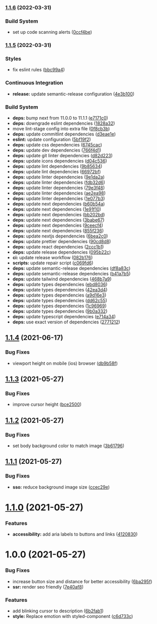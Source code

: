 ### [1.1.6](https://github.com/simongolms/gol.ms/compare/v1.1.5...v1.1.6) (2022-03-31)


### Build System

* set up code scanning alerts ([0ccf4be](https://github.com/simongolms/gol.ms/commit/0ccf4be5c435b68ac5829285242e5e86f79d1105))

### [1.1.5](https://github.com/simongolms/gol.ms/compare/v1.1.4...v1.1.5) (2022-03-31)


### Styles

* fix eslint rules ([bbc99a4](https://github.com/simongolms/gol.ms/commit/bbc99a48d40185d377e35ca3e6df9c120b2a0a0b))


### Continuous Integration

* **release:** update semantic-release configuration ([4e3b100](https://github.com/simongolms/gol.ms/commit/4e3b10075c637b7a08fe5bf5d62e82607c9b55a3))


### Build System

* **deps:** bump next from 11.0.0 to 11.1.1 ([e7171c0](https://github.com/simongolms/gol.ms/commit/e7171c01db10637ae356d1c29ea1634ee2a9cd7a))
* **deps:** downgrade eslint dependencies ([1828a32](https://github.com/simongolms/gol.ms/commit/1828a329cb5b7b05487d11117a01b06f29d2982f))
* move lint-stage config into extra file ([0f8cb3b](https://github.com/simongolms/gol.ms/commit/0f8cb3bfa56f15ea4e2e8e1ff35b1b1621c4607d))
* **deps:** update commitlint dependencies ([d3eae1e](https://github.com/simongolms/gol.ms/commit/d3eae1e829faf0d81405ffdfac454f72354226d6))
* **eslint:** update configuration ([5bf19f2](https://github.com/simongolms/gol.ms/commit/5bf19f2b1e9efa429f6a60654f6646c1fb6084ab))
* **deps:** update css dependencies ([6745cac](https://github.com/simongolms/gol.ms/commit/6745cacbfa2b62ca73ac45975ff55583e452b8c4))
* **deps:** update dev dependencies ([766f4d1](https://github.com/simongolms/gol.ms/commit/766f4d1ddad4cd414b4103c360a598894e9075dd))
* **deps:** update git linter dependencies ([d82d223](https://github.com/simongolms/gol.ms/commit/d82d223ae7633c369aa515acbdf112c0a6c68bca))
* **deps:** update icons dependencies ([d04c536](https://github.com/simongolms/gol.ms/commit/d04c536a9b8ccf5f832ae5bd730e80115b7d7295))
* **deps:** update lint dependencies ([9b85634](https://github.com/simongolms/gol.ms/commit/9b85634961cb97f1910713b90cbeee824ea2dde9))
* **deps:** update lint dependencies ([66972bf](https://github.com/simongolms/gol.ms/commit/66972bf94984ac4f7a6745050b6be57ddf7a8ca2))
* **deps:** update linter dependencies ([9e1da2a](https://github.com/simongolms/gol.ms/commit/9e1da2abac3cd8026f29cd3d9b2d0ece51407062))
* **deps:** update linter dependencies ([fdb32d6](https://github.com/simongolms/gol.ms/commit/fdb32d66f498049e4ce22720a4f37b4afd916f32))
* **deps:** update linter dependencies ([79e3f48](https://github.com/simongolms/gol.ms/commit/79e3f480113402ca5a2cfb24d13edc1d18ba0ec7))
* **deps:** update linter dependencies ([ae2ea98](https://github.com/simongolms/gol.ms/commit/ae2ea981c8262c667eca00e2fcae4a3c9b6f3304))
* **deps:** update linter dependencies ([1e077b3](https://github.com/simongolms/gol.ms/commit/1e077b358ad3939670f6ae19328941229bca8505))
* **deps:** update next dependencies ([b60b54a](https://github.com/simongolms/gol.ms/commit/b60b54ad4b8bf8892625a6011d903cf720e96730))
* **deps:** update next dependencies ([1e91f10](https://github.com/simongolms/gol.ms/commit/1e91f10182fb8941f792b31ff5ba8aa3465d4796))
* **deps:** update next dependencies ([bb202bd](https://github.com/simongolms/gol.ms/commit/bb202bdae2ef5961bca84cf69387566e02226c14))
* **deps:** update next dependencies ([3babe67](https://github.com/simongolms/gol.ms/commit/3babe67dad7b1260f629e5dd5a910f3c1224478f))
* **deps:** update next dependencies ([9ceecf4](https://github.com/simongolms/gol.ms/commit/9ceecf43669e2806b0b5ebfeb8e73d9a28ff3208))
* **deps:** update next dependencies ([855f236](https://github.com/simongolms/gol.ms/commit/855f236cc11e37cb2740e166f8d46da4945fb235))
* **deps:** update nextjs dependencies ([6bea2c0](https://github.com/simongolms/gol.ms/commit/6bea2c0dc9147d90b34b8558dfa8aa2f7597696f))
* **deps:** update prettier dependencies ([90cd8d8](https://github.com/simongolms/gol.ms/commit/90cd8d8622675b646ef5d70b338f991b714eb9cc))
* **deps:** update react dependencies ([2ccc1b1](https://github.com/simongolms/gol.ms/commit/2ccc1b1620661f825a122c74e5e99ea4153babcf))
* **deps:** update release dependencies ([095b22c](https://github.com/simongolms/gol.ms/commit/095b22cdb746e57de66d649f0fe098fd41f704ac))
* **ci:** update release workflow ([082b176](https://github.com/simongolms/gol.ms/commit/082b1764041ab8078e2da678e29417479312f2c1))
* **scripts:** update repair script ([c069fd6](https://github.com/simongolms/gol.ms/commit/c069fd6fb800fb00b6141359925c3d9254d0b947))
* **deps:** update semantic-release dependencies ([df8a83c](https://github.com/simongolms/gol.ms/commit/df8a83c45b58b295b5b596101dbce061b7c18206))
* **deps:** update semantic-release dependencies ([b41a7b5](https://github.com/simongolms/gol.ms/commit/b41a7b53f1e9bc58a1dd9ddf319f5e63b7f4e0be))
* **deps:** update tailwind dependencies ([468b7a9](https://github.com/simongolms/gol.ms/commit/468b7a9a67e2a191d56dc51af321b6eaaeae3c5e))
* **deps:** update types dependencies ([ebd8036](https://github.com/simongolms/gol.ms/commit/ebd8036cda07ff04ba9546d73a12e0920ff31693))
* **deps:** update types dependencies ([42ea3d4](https://github.com/simongolms/gol.ms/commit/42ea3d4f6eeef170bdd01d3656e60b4fd256e5d3))
* **deps:** update types dependencies ([a9d16e3](https://github.com/simongolms/gol.ms/commit/a9d16e3567a6f02f80f4547e5fdea48002c74c7b))
* **deps:** update types dependencies ([dd62c55](https://github.com/simongolms/gol.ms/commit/dd62c55e84be23b123a658086dfbe2c9e419a481))
* **deps:** update types dependencies ([1c96969](https://github.com/simongolms/gol.ms/commit/1c9696967603e8112c775c3222a2ca3d10e01654))
* **deps:** update types dependencies ([9b0a332](https://github.com/simongolms/gol.ms/commit/9b0a332412a3aced693cb63f69c62e9a6b916224))
* **deps:** update typescript dependencies ([e714a34](https://github.com/simongolms/gol.ms/commit/e714a3405135420c085b992efa5c8967560ac058))
* **deps:** use exact version of dependencies ([2771212](https://github.com/simongolms/gol.ms/commit/2771212d31c040c94c6beefc2464892178eeb927))

## [1.1.4](https://github.com/simongolms/gol.ms/compare/v1.1.3...v1.1.4) (2021-06-17)


### Bug Fixes

* viewport height on mobile (ios) browser ([db9b58f](https://github.com/simongolms/gol.ms/commit/db9b58f1832569bda854cf700816def6253d4934))

## [1.1.3](https://github.com/simongolms/gol.ms/compare/v1.1.2...v1.1.3) (2021-05-27)


### Bug Fixes

* improve cursor height ([bce2500](https://github.com/simongolms/gol.ms/commit/bce250086ef2b2f6a6c7f2043f1954756184b644))

## [1.1.2](https://github.com/simongolms/gol.ms/compare/v1.1.1...v1.1.2) (2021-05-27)


### Bug Fixes

* set body background color to match image ([3b61796](https://github.com/simongolms/gol.ms/commit/3b61796ed8daf7a28eb8a5908acc8e594cd69d5d))

## [1.1.1](https://github.com/simongolms/gol.ms/compare/v1.1.0...v1.1.1) (2021-05-27)


### Bug Fixes

* **sso:** reduce background image size ([ccec29e](https://github.com/simongolms/gol.ms/commit/ccec29e164f2b7da15fd15f05f03cac6df4273e2))

# [1.1.0](https://github.com/simongolms/gol.ms/compare/v1.0.0...v1.1.0) (2021-05-27)


### Features

* **accessibility:** add aria labels to buttons and links ([4120830](https://github.com/simongolms/gol.ms/commit/41208304d390d764612949bbf259acf975a4306c))

# 1.0.0 (2021-05-27)


### Bug Fixes

* increase button size and distance for better accessibility ([6ba295f](https://github.com/simongolms/gol.ms/commit/6ba295f6a2ddff66bdff12e918840e09dcdf7b0a))
* **ssr:** render seo friendly ([7e40af8](https://github.com/simongolms/gol.ms/commit/7e40af835ca45619abf1a21a4851c4a214e8bee1))


### Features

* add blinking cursor to description ([6b2fab1](https://github.com/simongolms/gol.ms/commit/6b2fab17f8dbfad032aaae51f027502d5daec2a1))
* **style:** Replace emotion with styled-component ([c6d733c](https://github.com/simongolms/gol.ms/commit/c6d733c1dc859f186633f7d8941ab4dccd7c3a14))
